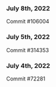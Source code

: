 ### July 8th, 2022

Commit #106004

### July 5th, 2022

Commit #314353


### July 4th, 2022

Commit #72281
